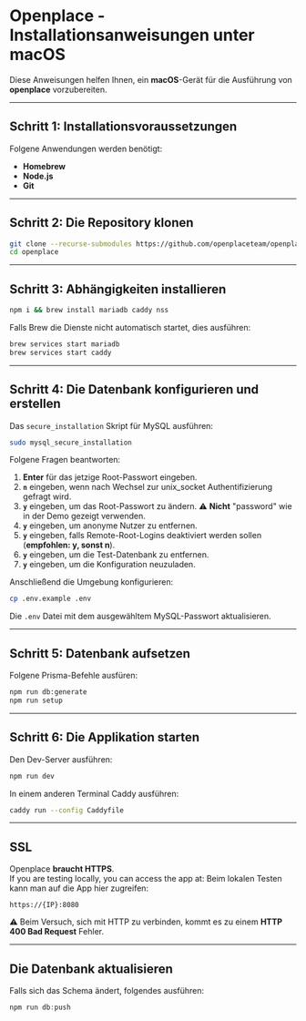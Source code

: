 # Openplace - Installationsanweisungen unter macOS

Diese Anweisungen helfen Ihnen, ein **macOS**-Gerät für die Ausführung von **openplace** vorzubereiten.

---

## Schritt 1: Installationsvoraussetzungen
Folgene Anwendungen werden benötigt:
- **Homebrew**
- **Node.js**
- **Git**

---

## Schritt 2: Die Repository klonen
```bash
git clone --recurse-submodules https://github.com/openplaceteam/openplace
cd openplace
```

---

## Schritt 3: Abhängigkeiten installieren
```bash
npm i && brew install mariadb caddy nss
```
Falls Brew die Dienste nicht automatisch startet, dies ausführen:
```bash
brew services start mariadb
brew services start caddy
```

---

## Schritt 4: Die Datenbank konfigurieren und erstellen

Das `secure_installation` Skript für MySQL ausführen:
```bash
sudo mysql_secure_installation
```

Folgene Fragen beantworten:
1. **Enter** für das jetzige Root-Passwort eingeben.
2. **`n`** eingeben, wenn nach Wechsel zur unix_socket Authentifizierung gefragt wird.
3. **`y`** eingeben, um das Root-Passwort zu ändern.
   ⚠️ **Nicht** "password" wie in der Demo gezeigt verwenden.
4. **`y`** eingeben, um anonyme Nutzer zu entfernen.
5. **`y`** eingeben, falls Remote-Root-Logins deaktiviert werden sollen (**empfohlen: y, sonst n**).
6. **`y`** eingeben, um die Test-Datenbank zu entfernen.
7. **`y`** eingeben, um die Konfiguration neuzuladen.

Anschließend die Umgebung konfigurieren:
```bash
cp .env.example .env
```
Die `.env` Datei mit dem ausgewähltem MySQL-Passwort aktualisieren.

---

## Schritt 5: Datenbank aufsetzen

Folgene Prisma-Befehle ausfüren:
```bash
npm run db:generate
npm run setup
```

---

## Schritt 6: Die Applikation starten

Den Dev-Server ausführen:
```bash
npm run dev
```

In einem anderen Terminal Caddy ausführen:
```bash
caddy run --config Caddyfile
```

---

## SSL
Openplace **braucht HTTPS**.  
If you are testing locally, you can access the app at:
Beim lokalen Testen kann man auf die App hier zugreifen:
```
https://{IP}:8080
```
⚠️ Beim Versuch, sich mit HTTP zu verbinden, kommt es zu einem **HTTP 400 Bad Request** Fehler.

---

## Die Datenbank aktualisieren
Falls sich das Schema ändert, folgendes ausführen:

```powershell
npm run db:push
```
